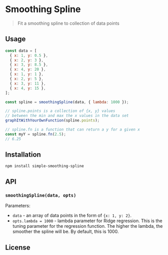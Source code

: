 # Smoothing Spline

> Fit a smoothing spline to collection of data points

## Usage

```js
const data = [
  { x: 1, y: 0.5 },
  { x: 2, y: 3 },
  { x: 3, y: 8.5 },
  { x: 4, y: 20 },
  { x: 1, y: 1 },
  { x: 2, y: 5 },
  { x: 3, y: 11 },
  { x: 4, y: 15 },
];

const spline = smoothingSpline(data, { lambda: 1000 });

// spline.points is a collection of {x, y} values
// between the min and max the x values in the data set
graphItWithYourOwnFunction(spline.points);

// spline.fn is a function that can return a y for a given x
const myY = spline.fn(2.5);
// 6.25
```

## Installation

```console
npm install simple-smoothing-spline
```

## API

### `smoothingSpline(data, opts)`

Parameters:

- `data` - an array of data points in the form of `{x: 1, y: 2}`.
- `opts.lambda = 1000` - lambda parameter for Ridge regression. This is the tuning parameter for the regression function. The higher the lambda, the smoother the spline will be. By default, this is 1000.

## License
